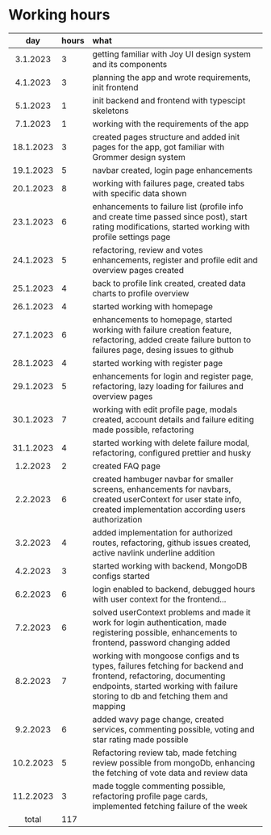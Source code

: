 # Working hours

| day | hours | what |
| :----:|:-----| :-----|
| 3.1.2023 | 3  | getting familiar with Joy UI design system and its components |
| 4.1.2023 | 3  | planning the app and wrote requirements, init frontend |
| 5.1.2023 | 1  | init backend and frontend with typescipt skeletons |
| 7.1.2023 | 1  | working with the requirements of the app |
| 18.1.2023 | 3 | created pages structure and added init pages for the app, got familiar with Grommer design system |
| 19.1.2023 | 5 | navbar created, login page enhancements |
| 20.1.2023 | 8 | working with failures page, created tabs with specific data shown |
| 23.1.2023 | 6 | enhancements to failure list (profile info and create time passed since post), start rating modifications, started working with profile settings page |
| 24.1.2023 | 5 | refactoring, review and votes enhancements, register and profile edit and overview pages created |
| 25.1.2023 | 4 | back to profile link created, created data charts to profile overview |
| 26.1.2023 | 4 | started working with homepage |
| 27.1.2023 | 6 | enhancements to homepage, started working with failure creation feature, refactoring, added create failure button to failures page, desing issues to github|
| 28.1.2023 | 4 | started working with register page |
| 29.1.2023 | 5 | enhancements for login and register page, refactoring, lazy loading for failures and overview pages |
| 30.1.2023 | 7 | working with edit profile page, modals created, account details and failure editing made possible, refactoring |
| 31.1.2023 | 4 | started working with delete failure modal, refactoring, configured prettier and husky |
| 1.2.2023 | 2 | created FAQ page |
| 2.2.2023 | 6 | created hambuger navbar for smaller screens, enhancements for navbars, created userContext for user state info, created implementation according users authorization |
| 3.2.2023 | 4 | added implementation for authorized routes, refactoring, github issues created, active navlink underline addition |
| 4.2.2023 | 3 | started working with backend, MongoDB configs started |
| 6.2.2023 | 6 | login enabled to backend, debugged hours with user context for the frontend... |
| 7.2.2023 | 6 | solved userContext problems and made it work for login authentication, made registering possible, enhancements to frontend, password changing added |
| 8.2.2023 | 7 | working with mongoose configs and ts types, failures fetching for backend and frontend, refactoring, documenting endpoints, started working with failure storing to db and fetching them and mapping |
| 9.2.2023 | 6 | added wavy page change, created services, commenting possible, voting and star rating made possible |
| 10.2.2023 | 5 | Refactoring review tab, made fetching review possible from mongoDb, enhancing the fetching of vote data and review data|
| 11.2.2023 | 3 | made toggle commenting possible, refactoring profile page cards, implemented fetching failure of the week |
| total    | 117 | | 